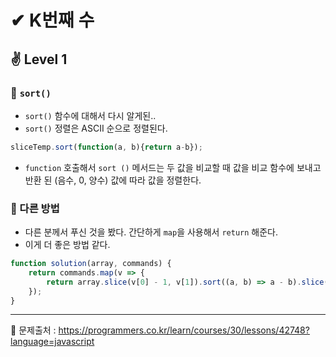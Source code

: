 #  ✔ K번째 수

## ✌ Level 1

### 🚀 `sort()`
- `sort()` 함수에 대해서 다시 알게된..   
- `sort()` 정렬은 ASCII 순으로 정렬된다.
```javascript
sliceTemp.sort(function(a, b){return a-b});
```
- `function` 호출해서 `sort ()` 메서드는 두 값을 비교할 때 값을 비교 함수에 보내고 반환 된 (음수, 0, 양수) 값에 따라 값을 정렬한다.


### 🚀 다른 방법
- 다른 분께서 푸신 것을 봤다. 간단하게 `map`을 사용해서 `return` 해준다.   
- 이게 더 좋은 방법 같다.
```javascript
function solution(array, commands) {
    return commands.map(v => {
        return array.slice(v[0] - 1, v[1]).sort((a, b) => a - b).slice(v[2] - 1, v[2])[0];
    });
}
```

<hr>

📌 문제출처 : https://programmers.co.kr/learn/courses/30/lessons/42748?language=javascript
